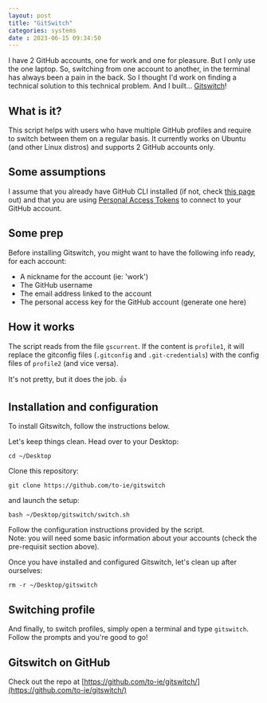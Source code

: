 ```yaml
---
layout: post
title: "GitSwitch" 
categories: systems
date : 2023-06-15 09:34:50
---
```


I have 2 GitHub accounts, one for work and one for pleasure. But I only use the one laptop. So, switching from one account to another, in the terminal has always been a pain in the back. So I thought I'd work on finding a technical solution to this technical problem. And I built... [Gitswitch](https://github.com/to-ie/gitswitch)!

## What is it? 
This script helps with users who have multiple GitHub profiles and require to switch between them on a regular basis. It currently works on Ubuntu (and other Linux distros) and supports 2 GitHub accounts only. 

## Some assumptions
I assume that you already have GitHub CLI installed (if not, check [this page](https://cli.github.com/manual/installation) out) and that you are using [Personal Access Tokens](https://docs.github.com/en/authentication/keeping-your-account-and-data-secure/managing-your-personal-access-tokens) to connect to your GitHub account.


## Some prep
Before installing Gitswitch, you might want to have the following info ready, for each account:

- A nickname for the account (ie: 'work')
- The GitHub username
- The email address linked to the account
- The personal access key for the GitHub account (generate one here)


## How it works
The script reads from the file `gscurrent`. If the content is `profile1`, it will replace the gitconfig files (`.gitconfig` and `.git-credentials`) with the config files of `profile2` (and vice versa).

It's not pretty, but it does the job. 👍

## Installation and configuration
To install Gitswitch, follow the instructions below. 

Let's keep things clean. Head over to your Desktop:
```
cd ~/Desktop
```

Clone this repository:
```
git clone https://github.com/to-ie/gitswitch
```

and launch the setup:
```
bash ~/Desktop/gitswitch/switch.sh
```

Follow the configuration instructions provided by the script. 
<br>Note: you will need some basic information about your accounts (check the pre-requisit section above).

Once you have installed and configured Gitswitch, let's clean up after ourselves:
```
rm -r ~/Desktop/gitswitch
```

## Switching profile
And finally, to switch profiles, simply open a terminal and type `gitswitch`. Follow the prompts and you're good to go!


## Gitswitch on GitHub
Check out the repo at [https://github.com/to-ie/gitswitch/](https://github.com/to-ie/gitswitch/)